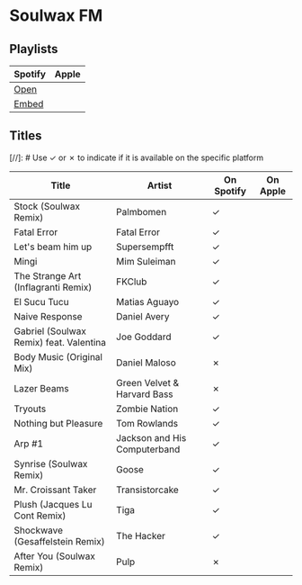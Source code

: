 # Soulwax FM

## Playlists

| Spotify | Apple |
| ------- | ----- |
| [Open](https://open.spotify.com/user/marauderxtreme/playlist/7eM0fNDkqDPCx3VTMZR3Q1)
| [Embed](https://embed.spotify.com/?uri=spotify%3Auser%3Amarauderxtreme%3Aplaylist%3A7eM0fNDkqDPCx3VTMZR3Q1)

## Titles

[//]: # Use ✓ or ✗ to indicate if it is available on the specific platform

| Title                                   | Artist                       | On Spotify | On Apple |
| --------------------------------------- | ---------------------------- | ---------- | -------- |
| Stock (Soulwax Remix)                   | Palmbomen                    | ✓
| Fatal Error                             | Fatal Error                  | ✓
| Let's beam him up                       | Supersempfft                 | ✓
| Mingi                                   | Mim Suleiman                 | ✓
| The Strange Art (Inflagranti Remix)     | FKClub                       | ✓
| El Sucu Tucu                            | Matias Aguayo                | ✓
| Naive Response                          | Daniel Avery                 | ✓
| Gabriel (Soulwax Remix) feat. Valentina | Joe Goddard                  | ✓
| Body Music (Original Mix)               | Daniel Maloso                | ✗
| Lazer Beams                             | Green Velvet & Harvard Bass  | ✗
| Tryouts                                 | Zombie Nation                | ✓
| Nothing but Pleasure                    | Tom Rowlands                 | ✓
| Arp #1                                  | Jackson and His Computerband | ✓
| Synrise (Soulwax Remix)                 | Goose                        | ✓
| Mr. Croissant Taker                     | Transistorcake               | ✓
| Plush (Jacques Lu Cont Remix)           | Tiga                         | ✓
| Shockwave (Gesaffelstein Remix)         | The Hacker                   | ✓
| After You (Soulwax Remix)               | Pulp                         | ✗ 
